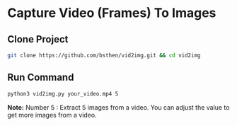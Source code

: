 # Capture Video (Frames) To Images

## Clone Project

```sh
git clone https://github.com/bsthen/vid2img.git && cd vid2img
```

## Run Command

```sh
python3 vid2img.py your_video.mp4 5
```

**Note:**
Number 5 : Extract 5 images from a video. You can adjust the value to get more images from a video.
